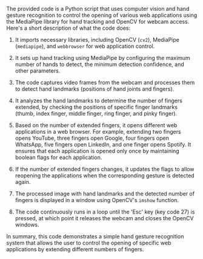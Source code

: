 The provided code is a Python script that uses computer vision and hand gesture recognition to control the opening of various web applications using the MediaPipe library for hand tracking and OpenCV for webcam access. Here's a short description of what the code does:

1. It imports necessary libraries, including OpenCV (`cv2`), MediaPipe (`mediapipe`), and `webbrowser` for web application control.

2. It sets up hand tracking using MediaPipe by configuring the maximum number of hands to detect, the minimum detection confidence, and other parameters.

3. The code captures video frames from the webcam and processes them to detect hand landmarks (positions of hand joints and fingers).

4. It analyzes the hand landmarks to determine the number of fingers extended, by checking the positions of specific finger landmarks (thumb, index finger, middle finger, ring finger, and pinky finger).

5. Based on the number of extended fingers, it opens different web applications in a web browser. For example, extending two fingers opens YouTube, three fingers open Google, four fingers open WhatsApp, five fingers open LinkedIn, and one finger opens Spotify. It ensures that each application is opened only once by maintaining boolean flags for each application.

6. If the number of extended fingers changes, it updates the flags to allow reopening the applications when the corresponding gesture is detected again.

7. The processed image with hand landmarks and the detected number of fingers is displayed in a window using OpenCV's `imshow` function.

8. The code continuously runs in a loop until the 'Esc' key (key code 27) is pressed, at which point it releases the webcam and closes the OpenCV windows.

In summary, this code demonstrates a simple hand gesture recognition system that allows the user to control the opening of specific web applications by extending different numbers of fingers.
